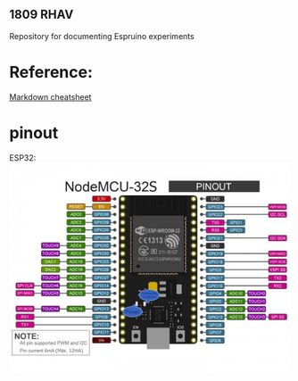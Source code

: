 ## 1809 RHAV

Repository for documenting Espruino experiments

# Reference:
[Markdown cheatsheet](https://github.com/adam-p/markdown-here/wiki/Markdown-Cheatsheet)

# pinout

ESP32: 
![alt text](https://github.com/MacMaxx/Espruino/blob/master/nodemcu-esp32s_pinout.jpg "ESP32 pinout")
